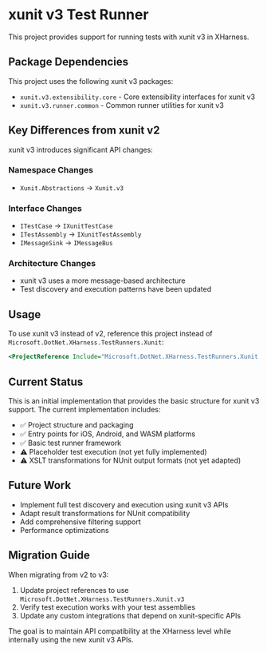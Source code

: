 # xunit v3 Test Runner

This project provides support for running tests with xunit v3 in XHarness.

## Package Dependencies

This project uses the following xunit v3 packages:
- `xunit.v3.extensibility.core` - Core extensibility interfaces for xunit v3
- `xunit.v3.runner.common` - Common runner utilities for xunit v3

## Key Differences from xunit v2

xunit v3 introduces significant API changes:

### Namespace Changes
- `Xunit.Abstractions` → `Xunit.v3`

### Interface Changes
- `ITestCase` → `IXunitTestCase`
- `ITestAssembly` → `IXunitTestAssembly`  
- `IMessageSink` → `IMessageBus`

### Architecture Changes
- xunit v3 uses a more message-based architecture
- Test discovery and execution patterns have been updated

## Usage

To use xunit v3 instead of v2, reference this project instead of `Microsoft.DotNet.XHarness.TestRunners.Xunit`:

```xml
<ProjectReference Include="Microsoft.DotNet.XHarness.TestRunners.Xunit.v3" />
```

## Current Status

This is an initial implementation that provides the basic structure for xunit v3 support. The current implementation includes:

- ✅ Project structure and packaging
- ✅ Entry points for iOS, Android, and WASM platforms  
- ✅ Basic test runner framework
- ⚠️ Placeholder test execution (not yet fully implemented)
- ⚠️ XSLT transformations for NUnit output formats (not yet adapted)

## Future Work

- Implement full test discovery and execution using xunit v3 APIs
- Adapt result transformations for NUnit compatibility
- Add comprehensive filtering support
- Performance optimizations

## Migration Guide

When migrating from v2 to v3:

1. Update project references to use `Microsoft.DotNet.XHarness.TestRunners.Xunit.v3`
2. Verify test execution works with your test assemblies
3. Update any custom integrations that depend on xunit-specific APIs

The goal is to maintain API compatibility at the XHarness level while internally using the new xunit v3 APIs.